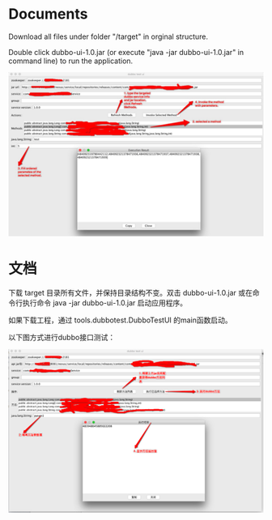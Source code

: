 # Documents

Download all files under folder "/target" in orginal structure.

Double click dubbo-ui-1.0.jar (or execute "java -jar dubbo-ui-1.0.jar" in command line) to run the application.

![image](https://raw.githubusercontent.com/liukaixuan/DubboSwingTestTool/master/docs/demo_en_US.jpg)


# 文档

下载 target 目录所有文件，并保持目录结构不变。双击 dubbo-ui-1.0.jar 或在命令行执行命令 java -jar dubbo-ui-1.0.jar 启动应用程序。

如果下载工程，通过 tools.dubbotest.DubboTestUI 的main函数启动。

以下图方式进行dubbo接口测试：

![image](https://raw.githubusercontent.com/liukaixuan/DubboSwingTestTool/master/docs/demo_zh_CN.jpg)
